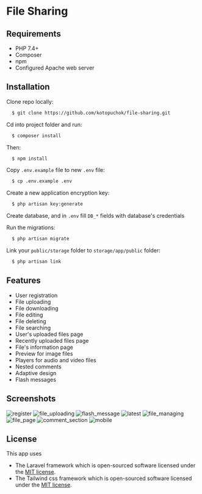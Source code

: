 # File Sharing

## Requirements

-   PHP 7.4+
-   Composer
-   npm
-   Configured Apache web server

## Installation

Clone repo locally:

```sh
  $ git clone https://github.com/kotopuchok/file-sharing.git
```

Cd into project folder and run:

```sh
  $ composer install
```

Then:

```sh
  $ npm install
```

Copy `.env.example` file to new `.env` file:

```sh
  $ cp .env.example .env
```

Create a new application encryption key:

```sh
  $ php artisan key:generate
```

Create database, and in `.env` fill `DB_*` fields with database's credentials

Run the migrations:

```sh
  $ php artisan migrate
```

Link your `public/storage` folder to `storage/app/public` folder:

```sh
  $ php artisan link
```

## Features

-   User registration
-   File uploading
-   File downloading
-   File editing
-   File deleting
-   File searching
-   User's uploaded files page
-   Recently uploaded files page
-   File's information page
-   Preview for image files
-   Players for audio and video files
-   Nested comments
-   Adaptive design
-   Flash messages

## Screenshots
![register](https://user-images.githubusercontent.com/104438625/172854272-f18567e2-a5fa-49f1-a154-761ee12323d1.png)
![file_uploading](https://user-images.githubusercontent.com/104438625/172854328-6b2ad2e5-c627-43d8-af8e-740aad970772.png)
![flash_message](https://user-images.githubusercontent.com/104438625/172854412-23a23aa3-7d03-4dcd-871c-0b25a4253d0a.png)
![latest](https://user-images.githubusercontent.com/104438625/172854576-ccc6ee8e-2360-447d-be59-c79025b2e7c1.png)
![file_managing](https://user-images.githubusercontent.com/104438625/172854642-b4fcee6a-36cc-47c9-8b43-64dc394ba756.png)
![file_page](https://user-images.githubusercontent.com/104438625/172854712-081b7e26-ece5-4e4f-9fd5-b9b1a6064503.png)
![comment_section](https://user-images.githubusercontent.com/104438625/172854723-f51ad032-f68d-4892-9c0d-a636ed8bff97.png)
![mobile](https://user-images.githubusercontent.com/104438625/172854738-5fd6ad93-aa1d-44df-8261-7851a7491f47.png)

## License

This app uses

-   The Laravel framework which is open-sourced software licensed under the [MIT license](https://opensource.org/licenses/MIT).
-   The Tailwind css framework which is open-sourced software licensed under the [MIT license](https://opensource.org/licenses/MIT).


